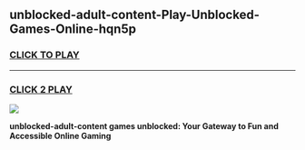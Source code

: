 
## unblocked-adult-content-Play-Unblocked-Games-Online-hqn5p
<h3>
<a href="https://premium76.site?title=unblocked-adult-content&ref=25A">CLICK TO PLAY</a></h3>
<hr>

<h3>
<a href="https://premium76.site?title=unblocked-adult-content&ref=25A">CLICK 2 PLAY</a>
  
</h3>

<a href="https://premium76.site?title=unblocked-adult-content&ref=25A"><img src="https://clearcache.store/games.png"></a>


**unblocked-adult-content games unblocked: Your Gateway to Fun and Accessible Online Gaming**

